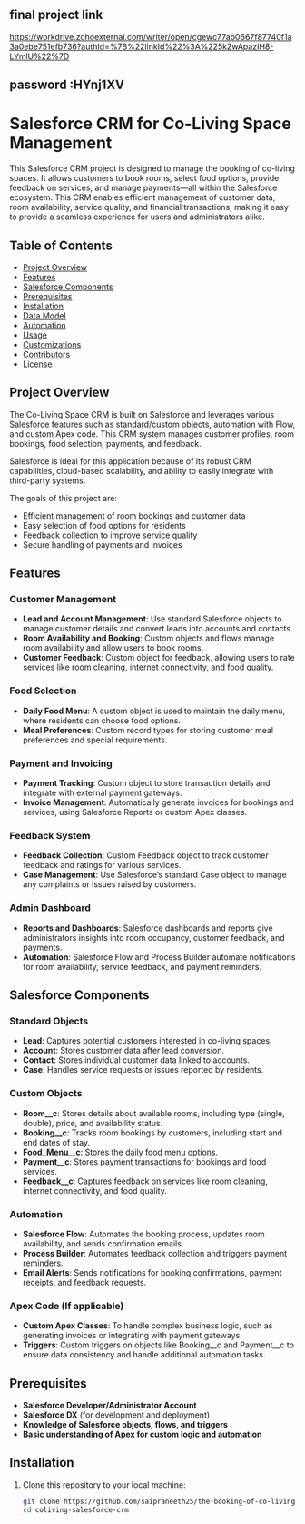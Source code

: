 ## final project link
https://workdrive.zohoexternal.com/writer/open/cgewc77ab0667f87740f1a3a0ebe751efb736?authId=%7B%22linkId%22%3A%225k2wApazIH8-LYmlU%22%7D  

## password :HYnj1XV



# Salesforce CRM for Co-Living Space Management

This Salesforce CRM project is designed to manage the booking of co-living spaces. It allows customers to book rooms, select food options, provide feedback on services, and manage payments—all within the Salesforce ecosystem. This CRM enables efficient management of customer data, room availability, service quality, and financial transactions, making it easy to provide a seamless experience for users and administrators alike.

## Table of Contents
- [Project Overview](#project-overview)
- [Features](#features)
- [Salesforce Components](#salesforce-components)
- [Prerequisites](#prerequisites)
- [Installation](#installation)
- [Data Model](#data-model)
- [Automation](#automation)
- [Usage](#usage)
- [Customizations](#customizations)
- [Contributors](#contributors)
- [License](#license)

## Project Overview

The Co-Living Space CRM is built on Salesforce and leverages various Salesforce features such as standard/custom objects, automation with Flow, and custom Apex code. This CRM system manages customer profiles, room bookings, food selection, payments, and feedback.

Salesforce is ideal for this application because of its robust CRM capabilities, cloud-based scalability, and ability to easily integrate with third-party systems. 

The goals of this project are:
- Efficient management of room bookings and customer data
- Easy selection of food options for residents
- Feedback collection to improve service quality
- Secure handling of payments and invoices

## Features

### Customer Management
- **Lead and Account Management**: Use standard Salesforce objects to manage customer details and convert leads into accounts and contacts.
- **Room Availability and Booking**: Custom objects and flows manage room availability and allow users to book rooms.
- **Customer Feedback**: Custom object for feedback, allowing users to rate services like room cleaning, internet connectivity, and food quality.

### Food Selection
- **Daily Food Menu**: A custom object is used to maintain the daily menu, where residents can choose food options.
- **Meal Preferences**: Custom record types for storing customer meal preferences and special requirements.

### Payment and Invoicing
- **Payment Tracking**: Custom object to store transaction details and integrate with external payment gateways.
- **Invoice Management**: Automatically generate invoices for bookings and services, using Salesforce Reports or custom Apex classes.

### Feedback System
- **Feedback Collection**: Custom Feedback object to track customer feedback and ratings for various services.
- **Case Management**: Use Salesforce’s standard Case object to manage any complaints or issues raised by customers.

### Admin Dashboard
- **Reports and Dashboards**: Salesforce dashboards and reports give administrators insights into room occupancy, customer feedback, and payments.
- **Automation**: Salesforce Flow and Process Builder automate notifications for room availability, service feedback, and payment reminders.

## Salesforce Components

### Standard Objects
- **Lead**: Captures potential customers interested in co-living spaces.
- **Account**: Stores customer data after lead conversion.
- **Contact**: Stores individual customer data linked to accounts.
- **Case**: Handles service requests or issues reported by residents.

### Custom Objects
- **Room__c**: Stores details about available rooms, including type (single, double), price, and availability status.
- **Booking__c**: Tracks room bookings by customers, including start and end dates of stay.
- **Food_Menu__c**: Stores the daily food menu options.
- **Payment__c**: Stores payment transactions for bookings and food services.
- **Feedback__c**: Captures feedback on services like room cleaning, internet connectivity, and food quality.

### Automation
- **Salesforce Flow**: Automates the booking process, updates room availability, and sends confirmation emails.
- **Process Builder**: Automates feedback collection and triggers payment reminders.
- **Email Alerts**: Sends notifications for booking confirmations, payment receipts, and feedback requests.

### Apex Code (If applicable)
- **Custom Apex Classes**: To handle complex business logic, such as generating invoices or integrating with payment gateways.
- **Triggers**: Custom triggers on objects like Booking__c and Payment__c to ensure data consistency and handle additional automation tasks.

## Prerequisites

- **Salesforce Developer/Administrator Account**
- **Salesforce DX** (for development and deployment)
- **Knowledge of Salesforce objects, flows, and triggers**
- **Basic understanding of Apex for custom logic and automation**

## Installation

1. Clone this repository to your local machine:
   ```bash
   git clone https://github.com/saipraneeth25/the-booking-of-co-living-CRM-application-.git
   cd coliving-salesforce-crm
